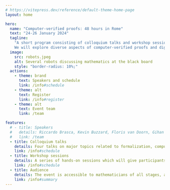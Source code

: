 ```yaml
---
# https://vitepress.dev/reference/default-theme-home-page
layout: home

hero:
  name: "Computer-verified proofs: 48 hours in Rome"
  text: "24-26 January 2024"
  tagline:
    "A short program consisting of colloquium talks and workshop sessions focussed on Lean 4 and its mathematical library.
    We will explore diverse aspects of computer-verified proofs and digital mathematical libraries."
  image:
    src: robots.jpeg
    alt: Several robots discussing mathematics at the black board
    style: "border-radius: 10%;"
  actions:
    - theme: brand
      text: Speakers and schedule
      link: /info#schedule
    - theme: alt
      text: Register
      link: /info#register
    - theme: alt
      text: Event team
      link: /team

features:
  # - title: Speakers
  #   details: Riccardo Brasca, Kevin Buzzard, Floris van Doorn, Gihan Marasingha, Filippo A. E. Nuccio Mortarino Majno di Capriglio.
  #   link: /team
  - title: Colloquium talks
    details: Four talks on major topics related to formalization, computer-verified proofs and digital mathematical libraries. This includes the underlying ideas, concrete implementations and recent successes.
    link: /info#schedule
  - title: Workshop sessions
    details: A series of hands-on sessions which will give participants first-hand knowledge using the Lean 4, its mathematical library and associated tools.
    link: /info#schedule
  - title: Audience
    details: The event is accessible to mathematicians of all stages, anyone who is curious to start or continue exploring the field of computer-verified proofs, particularly with Lean.
    link: /info#summary
---
```

